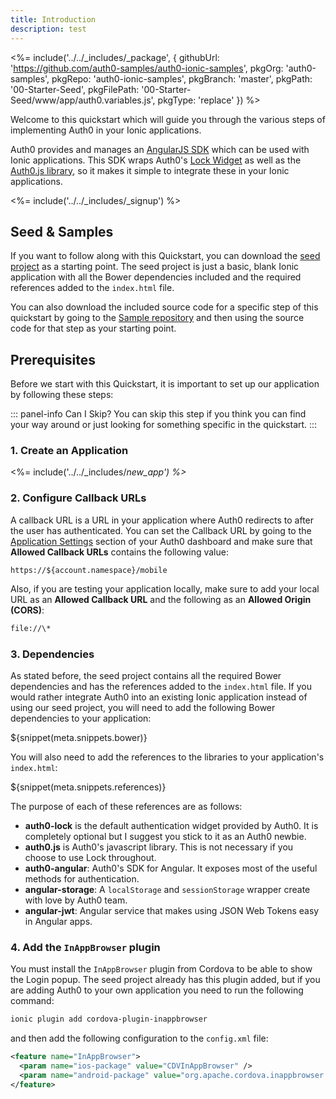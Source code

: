 ```yaml
---
title: Introduction
description: test
---
```


<%= include('../../_includes/_package', {
  githubUrl: 'https://github.com/auth0-samples/auth0-ionic-samples',
  pkgOrg: 'auth0-samples',
  pkgRepo: 'auth0-ionic-samples',
  pkgBranch: 'master',
  pkgPath: '00-Starter-Seed',
  pkgFilePath: '00-Starter-Seed/www/app/auth0.variables.js',
  pkgType: 'replace'
}) %>

Welcome to this quickstart which will guide you through the various steps of implementing Auth0 in your Ionic applications.

Auth0 provides and manages an [AngularJS SDK](https://github.com/auth0/auth0-angular) which can be used with Ionic applications. This SDK wraps Auth0's [Lock Widget](https://github.com/auth0/lock) as well as the [Auth0.js library](https://github.com/auth0/auth0.js), so it makes it simple to integrate these in your Ionic applications.

<%= include('../../_includes/_signup') %> 

## Seed &amp; Samples

If you want to follow along with this Quickstart, you can download the [seed project](https://github.com/auth0-samples/auth0-ionic-samples/tree/master/00-Starter-Seed) as a starting point. The seed project is just a basic, blank Ionic application with all the Bower dependencies included and the required references added to the `index.html` file.

You can also download the included source code for a specific step of this quickstart by going to the [Sample repository](https://github.com/auth0-samples/auth0-ionic-samples) and then using the source code for that step as your starting point.    

## Prerequisites

Before we start with this Quickstart, it is important to set up our application by following these steps:

::: panel-info Can I Skip?
You can skip this step if you think you can find your way around or just looking for something specific in the quickstart.
:::

### 1. Create an Application

<%= include('../../_includes/_new_app') %>_

### 2. Configure Callback URLs

A callback URL is a URL in your application where Auth0 redirects to after the user has authenticated. You can set the Callback URL by going to the [Application Settings](${uiAppSettingsURL}) section of your Auth0 dashboard and make sure that **Allowed Callback URLs** contains the following value:

<pre><code>https://${account.namespace}/mobile</pre></code>

Also, if you are testing your application locally, make sure to add your local URL as an **Allowed Callback URL** and the following as an **Allowed Origin (CORS)**:

```bash
file://\*
```

### 3. Dependencies

As stated before, the seed project contains all the required Bower dependencies and has the references added to the `index.html` file. If you would rather integrate Auth0 into an existing Ionic application instead of using our seed project, you will need to add the following Bower dependencies to your application:

${snippet(meta.snippets.bower)}

You will also need to add the references to the libraries to your application's `index.html`:

${snippet(meta.snippets.references)}

The purpose of each of these references are as follows:

 - **auth0-lock** is the default authentication widget provided by Auth0. It is completely optional but I suggest you stick to it as an Auth0 newbie.
 - **auth0.js** is Auth0's javascript library. This is not necessary if you choose to use Lock throughout.
 - **auth0-angular**: Auth0's SDK for Angular. It exposes most of the useful methods for authentication.
 - **angular-storage**: A `localStorage` and `sessionStorage` wrapper create with love by Auth0 team.
 - **angular-jwt**: Angular service that makes using JSON Web Tokens easy in Angular apps.

### 4. Add the `InAppBrowser` plugin

You must install the `InAppBrowser` plugin from Cordova to be able to show the Login popup. The seed project already has this plugin added, but if you are adding Auth0 to your own application you need to run the following command:

```bash
ionic plugin add cordova-plugin-inappbrowser
```

and then add the following configuration to the `config.xml` file:

```xml
<feature name="InAppBrowser">
  <param name="ios-package" value="CDVInAppBrowser" />
  <param name="android-package" value="org.apache.cordova.inappbrowser.InAppBrowser" />
</feature>
```
